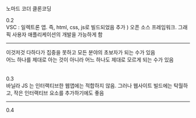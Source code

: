 노마드 코더 클론코딩

0.2 <br/>
VSC : 일렉트론 앱. 즉, html, css, js로 빌드되었음 
추가 ) 오픈 소스 프레임워크. 그래픽 사용자 애플리케이션의 개발을 가능하게 함 

---
이것저것 다하다가 집중을 못하고 모든 분야의 초보자가 되는 수가 있음 <br/>
어느 하나를 제대로 아는 것이 아니라 어느 하나도 제대로 모르게 되는 수가 있음 <br/>
<br/>
<br/>
0.3<br/>
바닐라 JS 는 인터랙티브한 웹앱에는 적합하지 않음. 그러나 웹사이트 빌드에는 탁월하고, 작은 인터랙티브 요소를 추가하기에도 좋음 

---
0.4<br/>

